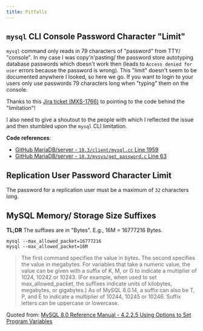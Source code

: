 ```yaml
---
title: Pitfalls
---
```


## `mysql` CLI Console Password Character "Limit"

`mysql` command only reads in 79 characters of "password" from TTY/ "console". In my case I was copy'n'pasting/ the password store autotyping database passwords which doesn't work then (leads to `Access denied for user` errors because the password is wrong).
This "limit" doesn't seem to be documented anywhere I looked, so here we go. If you want to login to your users only use passwords 79 characters long when "typing" them on the console.

Thanks to this [Jira ticket (MXS-1766)](https://jira.mariadb.org/browse/MXS-1766) to pointing to the code behind the "limitation"!

I also need to give a shoutout to the people with which I reflected the issue and then stumbled upon the `mysql` CLI limitation.

**Code references**:

- [GitHub MariaDB/server - `10.3/client/mysql.cc` Line 1959](https://github.com/MariaDB/server/blob/10.3/client/mysql.cc#L1959)
- [GitHub MariaDB/server - `10.3/mysys/get_password.c` Line 63](https://github.com/MariaDB/server/blob/10.3/mysys/get_password.c#L63)

## Replication User Password Character Limit

The password for a replication user must be a maximum of `32` characters long.

## MySQL Memory/ Storage Size Suffixes

**TL;DR** The suffixes are in "Bytes". E.g., 16M = 16777216 Bytes.

>

```console
mysql --max_allowed_packet=16777216
mysql --max_allowed_packet=16M
```

> The first command specifies the value in bytes. The second specifies the value in megabytes. For variables that take a numeric value, the value can be given with a suffix of K, M, or G to indicate a multiplier of 1024, 10242 or 10243. (For example, when used to set max\_allowed\_packet, the suffixes indicate units of kilobytes, megabytes, or gigabytes.) As of MySQL 8.0.14, a suffix can also be T, P, and E to indicate a multiplier of 10244, 10245 or 10246. Suffix letters can be uppercase or lowercase.

Quoted from: [MySQL 8.0 Reference Manual - 4.2.2.5 Using Options to Set Program Variables](https://dev.mysql.com/doc/refman/8.0/en/program-variables.html)
